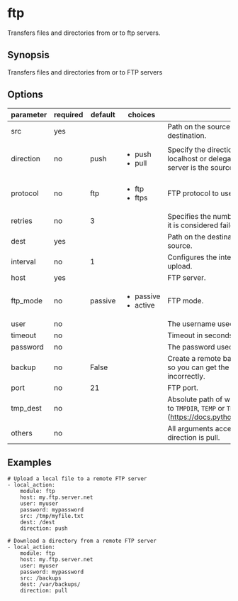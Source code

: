 # ftp

Transfers files and directories from or to ftp servers.

## Synopsis

Transfers files and directories from or to FTP servers

## Options

| parameter | required | default | choices                                  | comments                                                                                                                                                                                                      |
|-----------|----------|---------|------------------------------------------|---------------------------------------------------------------------------------------------------------------------------------------------------------------------------------------------------------------|
| src       | yes      |         |                                          | Path on the source host that will be synchronized to the destination.                                                                                                                                         |
| direction | no       | push    | <ul><li>push</li><li>pull</li></ul>      | Specify the direction of the synchronization. In push mode the localhost or delegate is the source; In pull mode the remote FTP server is the source.                                                         |
| protocol  | no       | ftp     | <ul><li>ftp</li><li>ftps</li></ul>       | FTP protocol to use.                                                                                                                                                                                          |
| retries   | no       | 3       |                                          | Specifies the number of retries the upload should by tried before it is considered failed.                                                                                                                    |
| dest      | yes      |         |                                          | Path on the destination host that will be synchronized from the source.                                                                                                                                       |
| interval  | no       | 1       |                                          | Configures the interval in seconds to wait between retries of the upload.                                                                                                                                     |
| host      | yes      |         |                                          | FTP server.                                                                                                                                                                                                   |
| ftp_mode  | no       | passive | <ul><li>passive</li><li>active</li></ul> | FTP mode.                                                                                                                                                                                                     |
| user      | no       |         |                                          | The username used to authenticate with.                                                                                                                                                                       |
| timeout   | no       |         |                                          | Timeout in seconds for FTP request.                                                                                                                                                                           |
| password  | no       |         |                                          | The password used to authenticate with.                                                                                                                                                                       |
| backup    | no       | False   |                                          | Create a remote backup file including the timestamp information so you can get the original file back if you somehow clobbered it incorrectly.                                                                |
| port      | no       | 21      |                                          | FTP port.                                                                                                                                                                                                     |
| tmp_dest  | no       |         |                                          | Absolute path of where temporary file is downloaded to.  Defaults to `TMPDIR`, `TEMP` or `TMP` env variables or a platform specific value (https://docs.python.org/2/library/tempfile.html#tempfile.tempdir). |
| others    | no       |         |                                          | All arguments accepted by the file module also work when direction is pull.                                                                                                                                   |

## Examples

```
# Upload a local file to a remote FTP server
- local_action:
    module: ftp
    host: my.ftp.server.net
    user: myuser
    password: mypassword
    src: /tmp/myfile.txt
    dest: /dest
    direction: push

# Download a directory from a remote FTP server
- local_action:
    module: ftp
    host: my.ftp.server.net
    user: myuser
    password: mypassword
    src: /backups
    dest: /var/backups/
    direction: pull
```
